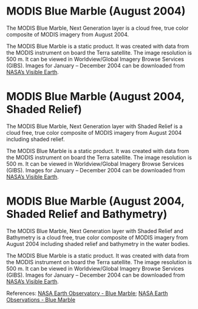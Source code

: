 # MODIS Blue Marble (August 2004)
The MODIS Blue Marble, Next Generation layer is a cloud free, true color composite of MODIS imagery from August 2004.

The MODIS Blue Marble is a static product. It was created with data from the MODIS instrument on board the Terra satellite. The image resolution is 500 m. It can be viewed in Worldview/Global Imagery Browse Services (GIBS). Images for January – December 2004 can be downloaded from [NASA’s Visible Earth](http://visibleearth.nasa.gov/view.php?id=74117).

# MODIS Blue Marble (August 2004, Shaded Relief)
The MODIS Blue Marble, Next Generation layer with Shaded Relief is a cloud free, true color composite of MODIS imagery from August 2004 including shaded relief.

The MODIS Blue Marble is a static product. It was created with data from the MODIS instrument on board the Terra satellite. The image resolution is 500 m. It can be viewed in Worldview/Global Imagery Browse Services (GIBS). Images for January – December 2004 can be downloaded from [NASA’s Visible Earth](http://visibleearth.nasa.gov/view.php?id=74117).

# MODIS Blue Marble (August 2004, Shaded Relief and Bathymetry)
The MODIS Blue Marble, Next Generation layer with Shaded Relief and Bathymetry is a cloud free, true color composite of MODIS imagery from August 2004 including shaded relief and bathymetry in the water bodies.

The MODIS Blue Marble is a static product. It was created with data from the MODIS instrument on board the Terra satellite. The image resolution is 500 m. It can be viewed in Worldview/Global Imagery Browse Services (GIBS). Images for January – December 2004 can be downloaded from [NASA’s Visible Earth](http://visibleearth.nasa.gov/view.php?id=74117).

References: [NASA Earth Observatory - Blue Marble](http://earthobservatory.nasa.gov/Features/BlueMarble/); [NASA Earth Observations - Blue Marble](http://neo.sci.gsfc.nasa.gov/view.php?datasetId=BlueMarbleNG-TB)
